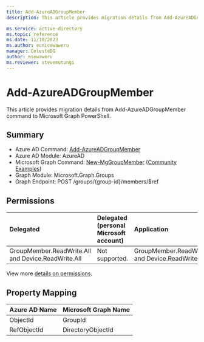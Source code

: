 ```yaml
---
title: Add-AzureADGroupMember
description: This article provides migration details from Add-AzureADGroupMember command to Microsoft Graph PowerShell.

ms.service: active-directory
ms.topic: reference
ms.date: 11/10/2023
ms.author: eunicewaweru
manager: CelesteDG
author: msewaweru
ms.reviewer: stevemutungi
---
```


# Add-AzureADGroupMember

This article provides migration details from Add-AzureADGroupMember command to Microsoft Graph PowerShell.

## Summary

+ Azure AD Command: [Add-AzureADGroupMember](/powershell/module/azuread/add-azureadgroupmember)
+ Azure AD Module: AzureAD
+ Microsoft Graph Command: [New-MgGroupMember](/powershell/module/microsoft.graph.groups/new-mggroupmember) ([Community Examples](https://github.com/orgs/msgraph/discussions?discussions_q=New-MgGroupMember))
+ Graph Module: Microsoft.Graph.Groups
+ Graph Endpoint: POST /groups/{group-id}/members/$ref

## Permissions

|Delegated|Delegated (personal Microsoft account)|Application|
|:---|:---|:---|
|GroupMember.ReadWrite.All and Device.ReadWrite.All|Not supported.|GroupMember.ReadWrite.All and Device.ReadWrite.All.|

View more [details on permissions](/graph/api/group-post-members#permissions).

## Property Mapping

|Azure AD Name|Microsoft Graph Name|
|---|---|
|ObjectId|GroupId|
|RefObjectId|DirectoryObjectId|